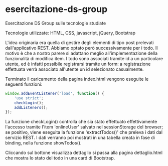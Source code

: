 # esercitazione-ds-group
Esercitazione DS Group sulle tecnologie studiate

Tecnologie utilizzate: HTML, CSS, javascript, jQuery, Bootstrap

L'idea originaria era quella di gestire degli elementi di tipo post prelevati dall'applicativo REST. Abbiamo optato però
successivamente per i todo. Il motivo è che a nostro parere si adattano meglio all'implementazione della funzionalità di 
modifica item. I todo sono associati tramite id a un particolare utente, ed è infatti possibile registrarsi tramite un form: a registrazione effettuata verrà associato all'utente un id selezionato casualmente.

Terminato il caricamento della pagina index.html vengono eseguite le seguenti funzioni:



```js
window.addEventListener('load', function() {
	'use strict';
	checkLogin();
	addListeners();
});
```


La funzione checkLogin() controlla che sia stato effettuato effettivamente l'accesso tramite l'item 'onlineUser' salvato nel sessionStorage del browser; se positivo, viene eseguita la funzione 'extractTodos()' che preleva i dati dal servizio REST. I dati verranno poi mostrati in una tabella creata in fase di binding, nella funzione showTodos().

Cliccando sul bottone visualizza dettaglio si passa alla pagina dettaglio.html che mostra lo stato del todo in una card di Bootstrap. 
